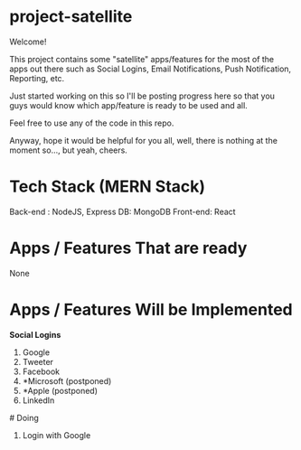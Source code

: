 # project-satellite

Welcome!

This project contains some "satellite" apps/features for the most of the apps out there such as Social Logins, Email Notifications, Push Notification, Reporting, etc. 

Just started working on this so I'll be posting progress here so that you guys would know which app/feature is ready to be used and all.

Feel free to use any of the code in this repo. 

Anyway, hope it would be helpful for you all, well, there is nothing at the moment so..., but yeah, cheers.

# Tech Stack (MERN Stack)

Back-end : NodeJS, Express
DB: MongoDB
Front-end: React

# Apps / Features That are ready
None

# Apps / Features Will be Implemented

**Social Logins**
1. Google
2. Tweeter
3. Facebook
4. *Microsoft (postponed)
5. *Apple (postponed)
6. LinkedIn

# Doing
1. Login with Google



